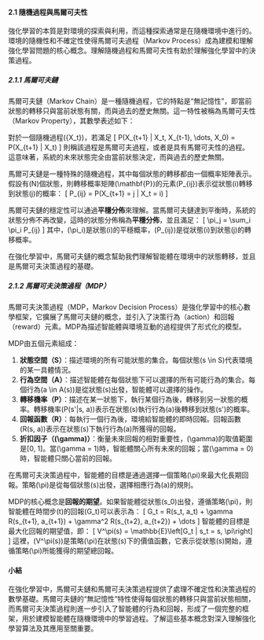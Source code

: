 
#### 2.1 隨機過程與馬爾可夫性

強化學習的本質是對環境的探索與利用，而這種探索通常是在隨機環境中進行的。環境的隨機性和不確定性使得馬爾可夫過程（Markov Process）成為建模和理解強化學習問題的核心概念。理解隨機過程和馬爾可夫性有助於理解強化學習中的決策過程。

##### 2.1.1 馬爾可夫鏈

馬爾可夫鏈（Markov Chain）是一種隨機過程，它的特點是“無記憶性”，即當前狀態的轉移只與當前狀態有關，而與過去的歷史無關。這一特性被稱為馬爾可夫性（Markov Property），其數學表述如下：

對於一個隨機過程\(\{X_t\}\)，若滿足
\[
P(X_{t+1} | X_t, X_{t-1}, \dots, X_0) = P(X_{t+1} | X_t)
\]
則稱該過程是馬爾可夫過程，或者是具有馬爾可夫性的過程。這意味著，系統的未來狀態完全由當前狀態決定，而與過去的歷史無關。

馬爾可夫鏈是一種特殊的隨機過程，其中每個狀態的轉移都由一個概率矩陣表示。假設有\(N\)個狀態，則轉移概率矩陣\(\mathbf{P}\)的元素\(P_{ij}\)表示從狀態\(i\)轉移到狀態\(j\)的概率：
\[
P_{ij} = P(X_{t+1} = j | X_t = i)
\]

馬爾可夫鏈的穩定性可以通過**平穩分佈**來理解。當馬爾可夫鏈達到平衡時，系統的狀態分佈不再改變，這時的狀態分佈稱為**平穩分佈**，並且滿足：
\[
\pi_j = \sum_i \pi_i P_{ij}
\]
其中，\(\pi_i\)是狀態\(i\)的平穩概率，\(P_{ij}\)是從狀態\(i\)到狀態\(j\)的轉移概率。

在強化學習中，馬爾可夫鏈的概念幫助我們理解智能體在環境中的狀態轉移，並且是馬爾可夫決策過程的基礎。

##### 2.1.2 馬爾可夫決策過程（MDP）

馬爾可夫決策過程（MDP，Markov Decision Process）是強化學習中的核心數學框架，它擴展了馬爾可夫鏈的概念，並引入了決策行為（action）和回報（reward）元素。MDP為描述智能體與環境互動的過程提供了形式化的模型。

MDP由五個元素組成：
1. **狀態空間（S）**：描述環境的所有可能狀態的集合。每個狀態\(s \in S\)代表環境的某一具體情況。
2. **行為空間（A）**：描述智能體在每個狀態下可以選擇的所有可能行為的集合。每個行為\(a \in A(s)\)是從狀態\(s\)出發，智能體可以選擇的操作。
3. **轉移機率（P）**：描述在某一狀態下，執行某個行為後，轉移到另一狀態的概率。轉移機率\(P(s'|s, a)\)表示在狀態\(s\)執行行為\(a\)後轉移到狀態\(s'\)的概率。
4. **回報函數（R）**：每執行一個行為後，環境給智能體的即時回報。回報函數\(R(s, a)\)表示在狀態\(s\)下執行行為\(a\)所獲得的回報。
5. **折扣因子（\(\gamma\)）**：衡量未來回報的相對重要性，\(\gamma\)的取值範圍是[0, 1]。當\(\gamma = 1\)時，智能體關心所有未來的回報；當\(\gamma = 0\)時，智能體只關心當前的回報。

在馬爾可夫決策過程中，智能體的目標是通過選擇一個策略\(\pi\)來最大化長期回報。策略\(\pi\)是從每個狀態\(s\)出發，選擇相應行為\(a\)的規則。

MDP的核心概念是**回報的期望**。如果智能體從狀態\(s_0\)出發，遵循策略\(\pi\)，則智能體在時間步\(t\)的回報\(G_t\)可以表示為：
\[
G_t = R(s_t, a_t) + \gamma R(s_{t+1}, a_{t+1}) + \gamma^2 R(s_{t+2}, a_{t+2}) + \dots
\]
智能體的目標是最大化回報的期望值，即：
\[
V^\pi(s) = \mathbb{E}\left[G_t | s_t = s, \pi\right]
\]
這裡，\(V^\pi(s)\)是策略\(\pi\)在狀態\(s\)下的價值函數，它表示從狀態\(s\)開始，遵循策略\(\pi\)所能獲得的期望總回報。

#### 小結

在強化學習中，馬爾可夫鏈和馬爾可夫決策過程提供了處理不確定性和決策過程的數學基礎。馬爾可夫鏈的“無記憶性”特性使得每個狀態的轉移只與當前狀態相關，而馬爾可夫決策過程則進一步引入了智能體的行為和回報，形成了一個完整的框架，用於建模智能體在隨機環境中的學習過程。了解這些基本概念對深入理解強化學習算法及其應用至關重要。